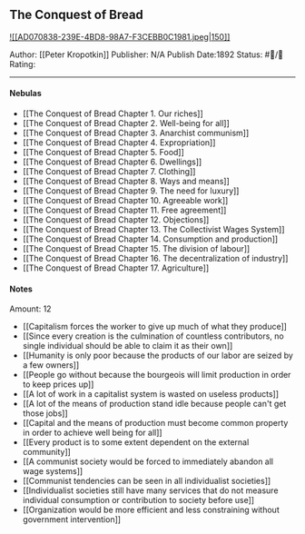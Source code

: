## The Conquest of Bread

[ ![[AD070838-239E-4BD8-98A7-F3CEBB0C1981.jpeg|150]] ](https://www.amazon.com/gp/aw/d/B094761RQ3/ref=tmm_kin_swatch_0?ie=UTF8&qid=1675208114&sr=8-2)

Author: [[Peter Kropotkin]]
Publisher: N/A
Publish Date:1892
Status: #💫/💫 
Rating:

___

#### Nebulas

- [[The Conquest of Bread Chapter 1. Our riches]] 
- [[The Conquest of Bread Chapter 2. Well-being for all]] 
- [[The Conquest of Bread Chapter 3. Anarchist communism]]
- [[The Conquest of Bread Chapter 4. Expropriation]]
- [[The Conquest of Bread Chapter 5. Food]]
- [[The Conquest of Bread Chapter 6. Dwellings]]
- [[The Conquest of Bread Chapter 7. Clothing]]
- [[The Conquest of Bread Chapter 8. Ways and means]]
- [[The Conquest of Bread Chapter 9. The need for luxury]]
- [[The Conquest of Bread Chapter 10. Agreeable work]]
- [[The Conquest of Bread Chapter 11. Free agreement]] 
- [[The Conquest of Bread Chapter 12. Objections]] 
- [[The Conquest of Bread Chapter 13. The Collectivist Wages System]]
- [[The Conquest of Bread Chapter 14. Consumption and production]] 
- [[The Conquest of Bread Chapter 15. The division of labour]]
- [[The Conquest of Bread Chapter 16. The decentralization of industry]]
- [[The Conquest of Bread Chapter 17. Agriculture]]

#### Notes

Amount: 12

- [[Capitalism forces the worker to give up much of what they produce]]
- [[Since every creation is the culmination of countless contributors, no single individual should be able to claim it as their own]]
- [[Humanity is only poor because the products of our labor are seized by a few owners]]
- [[People go without because the bourgeois will limit production in order to keep prices up]]
- [[A lot of work in a capitalist system is wasted on useless products]]
- [[A lot of the means of production stand idle because people can't get those jobs]]
- [[Capital and the means of production must become common property in order to achieve well being for all]]
- [[Every product is to some extent dependent on the external community]]
- [[A communist society would be forced to immediately abandon all wage systems]]
- [[Communist tendencies can be seen in all individualist societies]]
- [[Individualist societies still have many services that do not measure individual consumption or contribution to society before use]]
- [[Organization would be more efficient and less constraining without government intervention]]